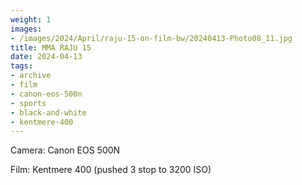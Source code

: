 ```yaml
---
weight: 1
images:
- /images/2024/April/raju-15-on-film-bw/20240413-Photo08_11.jpg
title: MMA RAJU 15
date: 2024-04-13
tags:
- archive
- film
- canon-eos-500n
- sports
- black-and-white
- kentmere-400
---
```


Camera: Canon EOS 500N

Film: Kentmere 400 (pushed 3 stop to 3200 ISO)